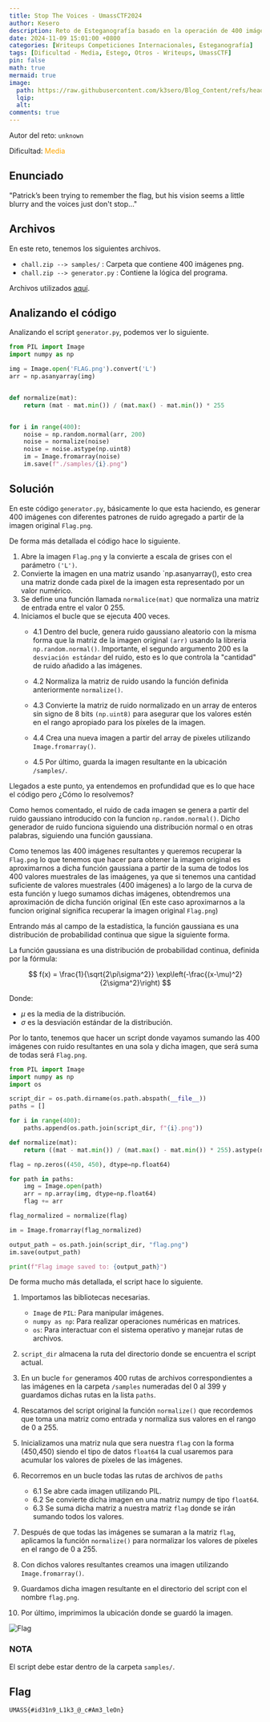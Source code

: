 ```yaml
---
title: Stop The Voices - UmassCTF2024
author: Kesero
description: Reto de Esteganografía basado en la operación de 400 imágenes para aproximar una función gaussiana.
date: 2024-11-09 15:01:00 +0800
categories: [Writeups Competiciones Internacionales, Esteganografía]
tags: [Dificultad - Media, Estego, Otros - Writeups, UmassCTF]
pin: false
math: true
mermaid: true
image:
  path: https://raw.githubusercontent.com/k3sero/Blog_Content/refs/heads/main/Competiciones_Internacionales_Writeups/2024/Estego/UmassCTF2024/Stop_The_Voices/Stop_The_Voices.png
  lqip: 
  alt: 
comments: true
---
```


Autor del reto: `unknown`

Dificultad: <font color=orange>Media</font>

## Enunciado

"Patrick’s been trying to remember the flag, but his vision seems a little blurry and the voices just don't stop..."

## Archivos

En este reto, tenemos los siguientes archivos.

- `chall.zip --> samples/` : Carpeta que contiene 400 imágenes png.
- `chall.zip --> generator.py` : Contiene la lógica del programa.

Archivos utilizados [aquí](https://github.com/k3sero/Blog_Content/tree/main/Competiciones_Internacionales_Writeups/2024/Estego/UmassCTF2024/Stop_The_Voices).

## Analizando el código

Analizando el script `generator.py`, podemos ver lo siguiente.

```py
from PIL import Image
import numpy as np

img = Image.open('FLAG.png').convert('L')
arr = np.asanyarray(img)


def normalize(mat):
    return (mat - mat.min()) / (mat.max() - mat.min()) * 255


for i in range(400):
    noise = np.random.normal(arr, 200)
    noise = normalize(noise)
    noise = noise.astype(np.uint8)
    im = Image.fromarray(noise)
    im.save(f"./samples/{i}.png")

```


## Solución

En este código `generator.py`, básicamente lo que esta haciendo, es generar 400 imágenes con diferentes patrones de ruido agregado a partir de la imagen original `Flag.png`. 

De forma más detallada el código hace lo siguiente.

1. Abre la imagen `Flag.png` y la convierte a escala de grises con el parámetro `('L')`.
2. Convierte la imagen en una matriz usando `np.asanyarray(), esto crea una matriz donde cada pixel de la imagen esta representado por un valor numérico.
3. Se define una función llamada `normalice(mat)` que normaliza una matriz de entrada entre el valor 0 255.
4. Iniciamos el bucle que se ejecuta 400 veces.
    - 4.1 Dentro del bucle, genera ruido gaussiano aleatorio con la misma forma que la matriz de la imagen original `(arr)` usando la libreria `np.random.normal()`. Importante, el segundo argumento 200 es la `desviación estándar` del ruido, esto es lo que controla la "cantidad" de ruido añadido a las imágenes.

    - 4.2 Normaliza la matriz de ruido usando la función definida anteriormente `normalize()`.
    - 4.3 Convierte la matriz de ruido normalizado en un array de enteros sin signo de 8 bits `(np.uint8)` para asegurar que los valores estén en el rango apropiado para los píxeles de la imagen.
    - 4.4 Crea una nueva imagen a partir del array de pixeles utilizando `Image.fromarray()`.
    - 4.5 Por último, guarda la imagen resultante en la ubicación `/samples/`.

Llegados a este punto, ya entendemos en profundidad que es lo que hace el código pero ¿Cómo lo resolvemos?

Como hemos comentado, el ruido de cada imagen se genera a partir del ruido gaussiano introducido con la funcion `np.random.normal()`. Dicho generador de ruido funciona siguiendo una distribución normal o en otras palabras, siguiendo una función gaussiana.

Como tenemos las 400 imágenes resultantes y queremos recuperar la `Flag.png` lo que tenemos que hacer para obtener la imagen original es aproximarnos a dicha función gaussiana a partir de la suma de todos los 400 valores muestrales de las imaágenes, ya que si tenemos una cantidad suficiente de valores muestrales (400 imágenes) a lo largo de la curva de esta función y luego sumamos dichas imágenes, obtendremos una aproximación de dicha función original (En este caso aproximarnos a la funcion original significa recuperar la imagen original `Flag.png`) 

Entrando más al campo de la estadística, la función gaussiana es una distribución de probabilidad continua que sigue la siguiente forma.

La función gaussiana es una distribución de probabilidad continua, definida por la fórmula:

$$ f(x) = \frac{1}{\sqrt{2\pi\sigma^2}} \exp\left(-\frac{(x-\mu)^2}{2\sigma^2}\right) $$

Donde:

- $\mu$ es la media de la distribución.
- $\sigma$ es la desviación estándar de la distribución.

Por lo tanto, tenemos que hacer un script donde vayamos sumando las 400 imágenes con ruido resultantes en una sola y dicha imagen, que será suma de todas será `Flag.png`.

```py
from PIL import Image
import numpy as np
import os

script_dir = os.path.dirname(os.path.abspath(__file__))
paths = []

for i in range(400):
    paths.append(os.path.join(script_dir, f"{i}.png"))

def normalize(mat):
    return ((mat - mat.min()) / (mat.max() - mat.min()) * 255).astype(np.uint8)

flag = np.zeros((450, 450), dtype=np.float64)

for path in paths:
    img = Image.open(path)
    arr = np.array(img, dtype=np.float64)
    flag += arr

flag_normalized = normalize(flag)

im = Image.fromarray(flag_normalized)

output_path = os.path.join(script_dir, "flag.png")
im.save(output_path)

print(f"Flag image saved to: {output_path}")
```


De forma mucho más detallada, el script hace lo siguiente.

1. Importamos las bibliotecas necesarias.
   - `Image` de `PIL`: Para manipular imágenes.
   - `numpy as np`: Para realizar operaciones numéricas en matrices.
   - `os`: Para interactuar con el sistema operativo y manejar rutas de archivos.

2. `script_dir` almacena la ruta del directorio donde se encuentra el script actual.
   
3. En un bucle `for` generamos 400 rutas de archivos correspondientes a las imágenes en la carpeta `/samples` numeradas del 0 al 399 y guardamos dichas rutas en la lista `paths`.

4. Rescatamos del script original la función `normalize()` que recordemos que toma una matriz como entrada y normaliza sus valores en el rango de 0 a 255.

5. Inicializamos una matriz nula que sera nuestra `flag` con la forma (450,450) siendo el tipo de datos `float64` la cual usaremos para acumular los valores de píxeles de las imágenes.

6. Recorremos en un bucle todas las rutas de archivos de `paths`
    - 6.1 Se abre cada imagen utilizando PIL.
    - 6.2 Se convierte dicha imagen en una matriz numpy de tipo `float64`.
    - 6.3 Se suma dicha matriz a nuestra matriz `flag` donde se irán sumando todos los valores.

7. Después de que todas las imágenes se sumaran a la matriz `flag`, aplicamos la función `normalize()` para normalizar los valores de píxeles en el rango de 0 a 255.

8. Con dichos valores resultantes creamos una imagen utilizando `Image.fromarray()`.

9. Guardamos dicha imagen resultante en el directorio del script con el nombre `flag.png`.

10. Por último, imprimimos la ubicación donde se guardó la imagen.

![Flag](https://raw.githubusercontent.com/k3sero/Blog_Content/refs/heads/main/Competiciones_Internacionales_Writeups/2024/Estego/UmassCTF2024/Stop_The_Voices/flag.png)

### NOTA

El script debe estar dentro de la carpeta `samples/`.

## Flag

`UMASS{#id31n9_L1k3_@_c#Am3_leOn}`